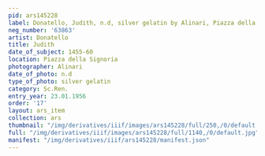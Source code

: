 ```yaml
---
pid: ars145228
label: Donatello, Judith, n.d, silver gelatin by Alinari, Piazza della Signoria
neg_number: '63863'
artist: Donatello
title: Judith
date_of_subject: 1455-60
location: Piazza della Signoria
photographer: Alinari
date_of_photo: n.d
type_of_photo: silver gelatin
category: Sc.Ren.
entry_year: 23.01.1956
order: '17'
layout: ars_item
collection: ars
thumbnail: "/img/derivatives/iiif/images/ars145228/full/250,/0/default.jpg"
full: "/img/derivatives/iiif/images/ars145228/full/1140,/0/default.jpg"
manifest: "/img/derivatives/iiif/ars145228/manifest.json"
---
```

